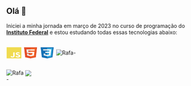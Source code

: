 ## Olá 👋

Iniciei a minha jornada em março de 2023 no curso de programação do **[Instituto Federal](https://www.ifnmg.edu.br/montesclaros)** e estou estudando todas essas tecnologias abaixo:

<div style="display: inline_block"><br>
  <img align="center" alt="Rafa-Js" height="30" width="40" src="https://raw.githubusercontent.com/devicons/devicon/master/icons/javascript/javascript-plain.svg">
  <img align="center" alt="Rafa-HTML" height="30" width="40" src="https://raw.githubusercontent.com/devicons/devicon/master/icons/html5/html5-original.svg">
  <img align="center" alt="Rafa-CSS" height="30" width="40" src="https://raw.githubusercontent.com/devicons/devicon/master/icons/css3/css3-original.svg">
  <img align="center" alt="Rafa-" height="30" width="40" src="https://cdn.jsdelivr.net/gh/devicons/devicon/icons/java/java-original.svg">

</div>

##

  <img align="left" alt="Rafa-" width="50" src="https://64.media.tumblr.com/d61ef6c0d03a1a21ad079c971fb7d946/8c66d5e5821b322d-23/s540x810/adf707875f7885f2b1eacd91d1dd3fbbf7e6f046.gifv"><a href="https://instagram.com/rafaqfv" target="_blank"><img align="center" src="https://img.shields.io/badge/-Instagram-%23E4405F?style=for-the-badge&logo=instagram&logoColor=white" target="_blank" width="150"></a>
